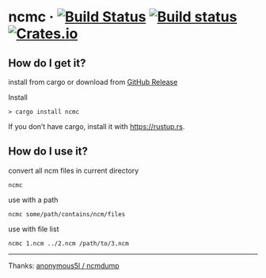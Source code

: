 # ncmc &middot; [![Build Status](https://travis-ci.org/magic-akari/ncmc.svg?branch=master)](https://travis-ci.org/magic-akari/ncmc) [![Build status](https://ci.appveyor.com/api/projects/status/qj0uc19p1oxuxn0v?svg=true)](https://ci.appveyor.com/project/magic-akari/ncmc) [![Crates.io](https://img.shields.io/crates/v/ncmc.svg?label=ncmc)](https://crates.io/crates/ncmc)

## How do I get it?

install from cargo or download from [GitHub Release](https://github.com/magic-akari/ncmc/releases)

Install

```
> cargo install ncmc
```

If you don’t have cargo, install it with
https://rustup.rs.

## How do I use it?

convert all ncm files in current directory

```
ncmc
```

use with a path

```
ncmc some/path/contains/ncm/files
```

use with file list

```
ncmc 1.ncm ../2.ncm /path/to/3.ncm
```

---

Thanks: [anonymous5l / ncmdump](https://github.com/anonymous5l/ncmdump)
